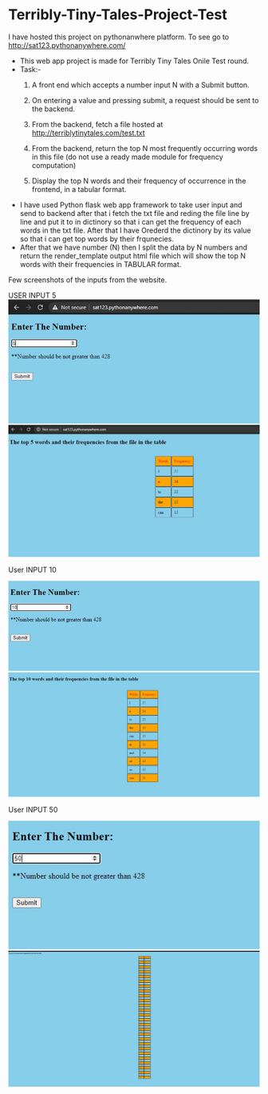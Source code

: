 # Terribly-Tiny-Tales-Project-Test

I have hosted this project on pythonanwhere platform.
To see go to http://sat123.pythonanywhere.com/

* This web app project is made for Terribly Tiny Tales Onile Test round.
* Task:- 
   1. A front end which accepts a number input N with a Submit button.

   2. On entering a value and pressing submit, a request should be sent to the backend.

   3. From the backend, fetch a file hosted at http://terriblytinytales.com/test.txt

   4. From the backend, return the top N most frequently occurring words in this file (do not use a ready made module for frequency computation)

   5. Display the top N words and their frequency of occurrence in the frontend, in a tabular format.
* I have used Python flask web app framework to take user input and send to backend after that i fetch the txt file and 
  reding the file line by line and put it to in dictinory so that i can get the frequency of each words in the txt file. 
  After that I have Orederd the dictinory by its value so that i can get top words by their frqunecies.
* After that we have number (N) then I split the data by N numbers and return the render_template output html file 
  which will show the top N words with their frequencies in TABULAR format.

Few screenshots of the inputs from the website.

USER INPUT 5
![](Images/Home1.JPG)
![](Images/output1.JPG)

User INPUT 10

![](Images/Home3.JPG)
![](Images/output3.JPG)

User INPUT 50

![](Images/Home4.JPG)
![](Images/output4.JPG)
